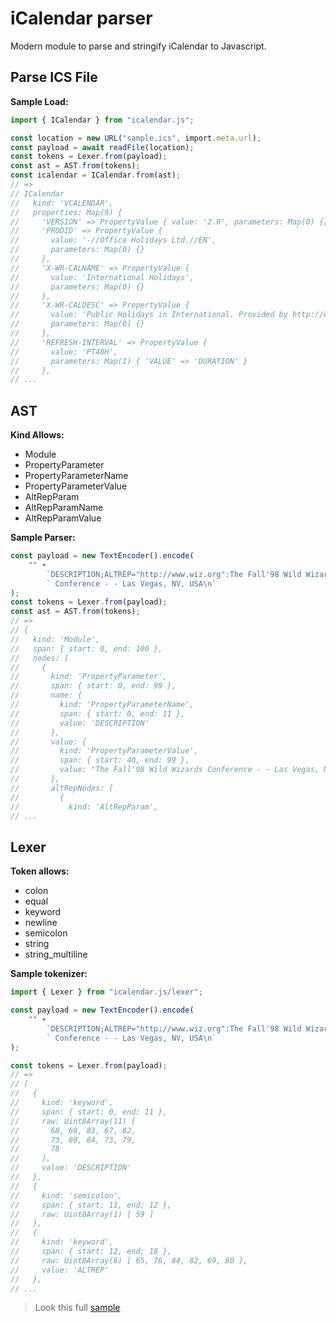 # iCalendar parser

Modern module to parse and stringify iCalendar to Javascript.

## Parse ICS File

**Sample Load:**

```ts
import { ICalendar } from "icalendar.js";

const location = new URL("sample.ics", import.meta.url);
const payload = await readFile(location);
const tokens = Lexer.from(payload);
const ast = AST.from(tokens);
const icalendar = ICalendar.from(ast);
// =>
// ICalendar
//   kind: 'VCALENDAR',
//   properties: Map(9) {
//     'VERSION' => PropertyValue { value: '2.0', parameters: Map(0) {} },
//     'PRODID' => PropertyValue {
//       value: '-//Office Holidays Ltd.//EN',
//       parameters: Map(0) {}
//     },
//     'X-WR-CALNAME' => PropertyValue {
//       value: 'International Holidays',
//       parameters: Map(0) {}
//     },
//     'X-WR-CALDESC' => PropertyValue {
//       value: 'Public Holidays in International. Provided by http://www.officeholidays.com',
//       parameters: Map(0) {}
//     },
//     'REFRESH-INTERVAL' => PropertyValue {
//       value: 'PT48H',
//       parameters: Map(1) { 'VALUE' => 'DURATION' }
//     },
// ...
```

## AST

**Kind Allows:**

-   Module
-   PropertyParameter
-   PropertyParameterName
-   PropertyParameterValue
-   AltRepParam
-   AltRepParamName
-   AltRepParamValue

**Sample Parser:**

```ts
const payload = new TextEncoder().encode(
    "" +
        `DESCRIPTION;ALTREP="http://www.wiz.org":The Fall'98 Wild Wizards\n` +
        ` Conference - - Las Vegas, NV, USA\n`
);
const tokens = Lexer.from(payload);
const ast = AST.from(tokens);
// =>
// {
//   kind: 'Module',
//   span: { start: 0, end: 100 },
//   nodes: [
//     {
//       kind: 'PropertyParameter',
//       span: { start: 0, end: 99 },
//       name: {
//         kind: 'PropertyParameterName',
//         span: { start: 0, end: 11 },
//         value: 'DESCRIPTION'
//       },
//       value: {
//         kind: 'PropertyParameterValue',
//         span: { start: 40, end: 99 },
//         value: "The Fall'98 Wild Wizards Conference - - Las Vegas, NV, USA"
//       },
//       altRepNodes: [
//         {
//           kind: 'AltRepParam',
// ...
```

## Lexer

**Token allows:**

-   colon
-   equal
-   keyword
-   newline
-   semicolon
-   string
-   string_multiline

**Sample tokenizer:**

```ts
import { Lexer } from "icalendar.js/lexer";

const payload = new TextEncoder().encode(
    "" +
        `DESCRIPTION;ALTREP="http://www.wiz.org":The Fall'98 Wild Wizards\n` +
        ` Conference - - Las Vegas, NV, USA\n`
);

const tokens = Lexer.from(payload);
// =>
// [
//   {
//     kind: 'keyword',
//     span: { start: 0, end: 11 },
//     raw: Uint8Array(11) [
//       68, 69, 83, 67, 82,
//       73, 80, 84, 73, 79,
//       78
//     ],
//     value: 'DESCRIPTION'
//   },
//   {
//     kind: 'semicolon',
//     span: { start: 11, end: 12 },
//     raw: Uint8Array(1) [ 59 ]
//   },
//   {
//     kind: 'keyword',
//     span: { start: 12, end: 18 },
//     raw: Uint8Array(6) [ 65, 76, 84, 82, 69, 80 ],
//     value: 'ALTREP'
//   },
// ...
```

> Look this full [sample](https://codesandbox.io/p/sandbox/loving-snyder-r647mw?file=%2Fapp%2Fcalendar.ics&selection=%5B%7B%22endColumn%22%3A30%2C%22endLineNumber%22%3A9%2C%22startColumn%22%3A30%2C%22startLineNumber%22%3A9%7D%5D)
